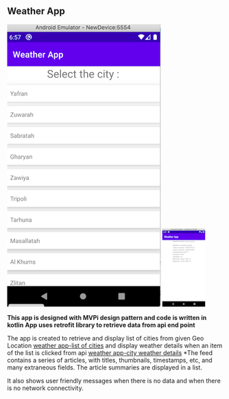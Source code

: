 ## Weather App ##
![Weather App- list of cities](list_of_cities.png)
![Weather App- weather details ](weather_details.png)

**This app is designed with MVPi design pattern and code is written in kotlin**
**App uses retrofit library to retrieve data from api end point**

The app is created to retrieve and display list of cities from given Geo Location  [weather app-list of cities](https://samples.openweathermap.org/data/2.5/box/city?bbox=12,32,15,37,10&appid=b1b15e88fa797225412429c1c50c122a1 "Weather App")
and display weather details when an item of the list is clicked from api [weather app-city weather details](https://samples.openweathermap.org/data/2.5/weather?id=2172797&appid=b1b15e88fa797225412429c1c50c122a1 "Weather App")
*The feed contains a series of articles, with titles, thumbnails, timestamps, etc, and many extraneous fields. The article summaries are displayed in a list.

It also shows user friendly messages when there is no data and when there is no network connectivity.

